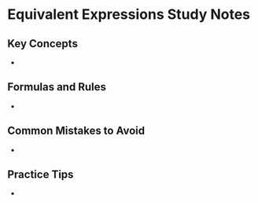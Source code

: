 # Equivalent Expressions Study Notes

## Key Concepts

- 

## Formulas and Rules

- 

## Common Mistakes to Avoid

- 

## Practice Tips

- 

